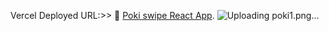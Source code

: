 Vercel Deployed URL:>> 🐸 [Poki swipe React App](https://pokemon-chi-six.vercel.app/).
![Uploading poki1.png…]()
